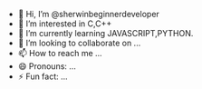 - 👋 Hi, I’m @sherwinbeginnerdeveloper
- 👀 I’m interested in C,C++
- 🌱 I’m currently learning JAVASCRIPT,PYTHON.
- 💞️ I’m looking to collaborate on ...
- 📫 How to reach me ...
- 😄 Pronouns: ...
- ⚡ Fun fact: ...

<!---
sherwinbeginnerdeveloper/sherwinbeginnerdeveloper is a ✨ special ✨ repository because its `README.md` (this file) appears on your GitHub profile.
You can click the Preview link to take a look at your changes.
--->
